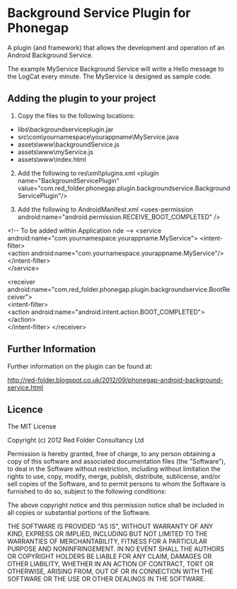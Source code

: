 # Background Service Plugin for Phonegap #

A plugin (and framework) that allows the development and operation of an Android Background Service.

The example MyService Background Service will write a Hello message to the LogCat every minute.  The MyService is designed as sample code.

## Adding the plugin to your project ##

1. Copy the files to the following locations:

* libs\backgroundserviceplugin.jar
* src\com\yournamespace\yourappname\MyService.java
* assets\www\backgroundService.js
* assets\www\myService.js
* assets\www\index.html

2. Add the following to res\xml\plugins.xml
&lt;plugin name="BackgroundServicePlugin" value="com.red_folder.phonegap.plugin.backgroundservice.BackgroundServicePlugin"/&gt;

3. Add the following to AndroidManifest.xml
&lt;uses-permission android:name="android.permission.RECEIVE_BOOT_COMPLETED" /&gt; 

&lt;!-- To be added within Application nde --&gt;
&lt;service android:name="com.yournamespace.yourappname.MyService"&gt;
 &lt;intent-filter&gt;         
  &lt;action android:name="com.yournamespace.yourappname.MyService"/&gt; 
 &lt;/intent-filter&gt;     
&lt;/service&gt;

&lt;receiver android:name="com.red_folder.phonegap.plugin.backgroundservice.BootReceiver"&gt;   
 &lt;intent-filter&gt;     
  &lt;action android:name="android.intent.action.BOOT_COMPLETED"&gt;     
  &lt;/action&gt;   
 &lt;/intent-filter&gt; 
&lt;/receiver&gt;

## Further Information ##

Further information on the plugin can be found at:

http://red-folder.blogspot.co.uk/2012/09/phonegap-android-background-service.html

## Licence ##

The MIT License

Copyright (c) 2012 Red Folder Consultancy Ltd

Permission is hereby granted, free of charge, to any person obtaining a copy of this software and associated documentation files (the "Software"), to deal in the Software without restriction, including without limitation the rights to use, copy, modify, merge, publish, distribute, sublicense, and/or sell copies of the Software, and to permit persons to whom the Software is furnished to do so, subject to the following conditions:

The above copyright notice and this permission notice shall be included in all copies or substantial portions of the Software.

THE SOFTWARE IS PROVIDED "AS IS", WITHOUT WARRANTY OF ANY KIND, EXPRESS OR IMPLIED, INCLUDING BUT NOT LIMITED TO THE WARRANTIES OF MERCHANTABILITY, FITNESS FOR A PARTICULAR PURPOSE AND NONINFRINGEMENT. IN NO EVENT SHALL THE AUTHORS OR COPYRIGHT HOLDERS BE LIABLE FOR ANY CLAIM, DAMAGES OR OTHER LIABILITY, WHETHER IN AN ACTION OF CONTRACT, TORT OR OTHERWISE, ARISING FROM, OUT OF OR IN CONNECTION WITH THE SOFTWARE OR THE USE OR OTHER DEALINGS IN THE SOFTWARE.
